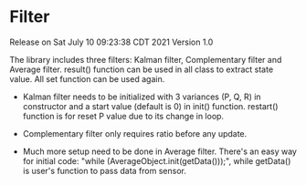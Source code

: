 # Filter
Release on Sat July 10 09:23:38 CDT 2021 Version 1.0

The library includes three filters: Kalman filter, Complementary filter and Average filter. result() function can be used in all class to extract state value. All set function can be used again.

- Kalman filter needs to be initialized with 3 variances (P, Q, R) in constructor and a start value (default is 0) in init() function. restart() function is for reset P value due to its change in loop.

- Complementary filter only requires ratio before any update.

- Much more setup need to be done in Average filter. There's an easy way for initial code: "while (AverageObject.init(getData()));", while getData() is user's function to pass data from sensor.